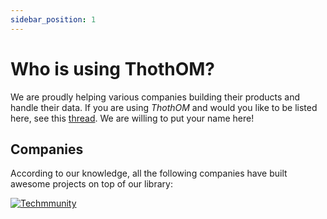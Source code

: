 ```yaml
---
sidebar_position: 1
---
```


# Who is using ThothOM?

We are proudly helping various companies building their products and handle their data. If you are using _ThothOM_ and would you like to be listed here, see this [thread](https://github.com/thothom/core/discussions/260). We are willing to put your name here!

## Companies

According to our knowledge, all the following companies have built awesome projects on top of our library:

[![Techmmunity](https://img.shields.io/badge/Techmmunity-01d2ce?style=for-the-badge)](https://discord.gg/NMtAJ6whG7)
